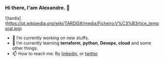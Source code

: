 ### Hi there, I'am Alexandre. 👋

![tardis] (https://pt.wikipedia.org/wiki/TARDIS#/media/Ficheiro:V%C3%B3rtice_temporal.jpg)


- 🔭 I’m currently working on new stuffs.
- 🌱 I’m currently learning **terraform**, **python**, **Devops**, **cloud** and some other things.
- 📫 How to reach me: By [linkedin](https://www.linkedin.com/in/alexandre-soares-ponte-08262624/), or [twitter](https://twitter.com/asponte1)


<!--
- 👯 I’m looking to collaborate on ...
- 🤔 I’m looking for help with ...
- 💬 Ask me about ...
- 😄 Pronouns: ...
- ⚡ Fun fact: ...
-->
